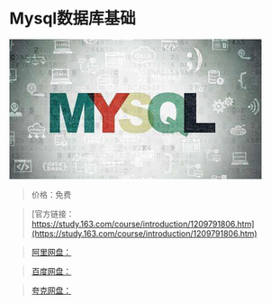# Mysql数据库基础

![img](../../../assets/study163/free/639aaaec21234c69beda6c1549579511.jpg)

> 价格：免费

> [官方链接：https://study.163.com/course/introduction/1209791806.htm](https://study.163.com/course/introduction/1209791806.htm)

> [阿里网盘：]()

> [百度网盘：]()

> [夸克网盘：]()
